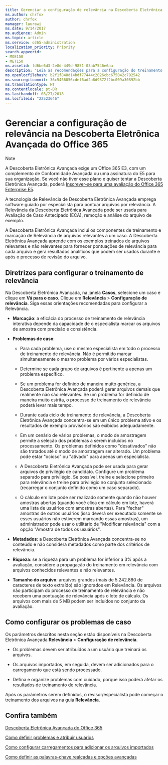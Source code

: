 ```yaml
---
title: Gerenciar a configuração de relevância na Descoberta Eletrônica Avançada do Office 365
ms.author: chrfox
author: chrfox
manager: laurawi
ms.date: 9/14/2017
ms.audience: Admin
ms.topic: article
ms.service: o365-administration
localization_priority: Priority
search.appverid:
- MOE150
- MET150
ms.assetid: fd6be6d3-2e8d-449d-9851-03ab7546e6aa
description: 'Leia as recomendações para a configuração do treinamento em relevância na Descoberta Eletrônica Avançada do Office 365 para classificar arquivos por relevância e gerar resultados analíticos.  '
ms.openlocfilehash: b2f1f848d14bdf77444c2026cbc675042c792542
ms.sourcegitcommit: 36c5466056cdef6ad2a8d9372f2bc009a30892bb
ms.translationtype: HT
ms.contentlocale: pt-BR
ms.lasthandoff: 08/27/2018
ms.locfileid: "22523646"
---
```

# <a name="manage-relevance-setup-in-office-365-advanced-ediscovery"></a>Gerenciar a configuração de relevância na Descoberta Eletrônica Avançada do Office 365

> [!NOTE]
> A Descoberta Eletrônica Avançada exige um Office 365 E3, com um complemento de Conformidade Avançada ou uma assinatura do E5 para sua organização. Se você não tiver esse plano e quiser tentar a Descoberta Eletrônica Avançada, poderá [Inscrever-se para uma avaliação do Office 365 Enterprise E5](https://go.microsoft.com/fwlink/p/?LinkID=698279). 
  
 A tecnologia de Relevância de Descoberta Eletrônica Avançada emprega software guiado por especialista para pontuar arquivos por relevância. A Relevância da Descoberta Eletrônica Avançada pode ser usada para Avaliação de Caso Antecipado (ECA), remoção e análise do arquivo de exemplo. 
  
 A Descoberta Eletrônica Avançada inclui os componentes de treinamento e marcação de Relevância de arquivos relevantes a um caso. A Descoberta Eletrônica Avançada aprende com os exemplos treinados de arquivos relevantes e não relevantes para fornecer pontuações de relevância para cada arquivo e gera resultados analíticos que podem ser usados durante e após o processo de revisão do arquivo. 
  
## <a name="guidelines-for-setting-up-relevance-training"></a>Diretrizes para configurar o treinamento de relevância

 Na Descoberta Eletrônica Avançada, na janela **Casos**, selecione um caso e clique em **Vá para o caso**. Clique em **Relevância** \> **Configuração de relevância**. Siga essas orientações recomendadas para configurar a Relevância. 
  
- **Marcação**: a eficácia do processo de treinamento de relevância interativa depende da capacidade de o especialista marcar os arquivos de amostra com precisão e consistência.
    
- **Problemas de caso**: 
    
  - Para cada problema, use o mesmo especialista em todo o processo de treinamento de relevância. Não é permitido marcar simultaneamente o mesmo problema por vários especialistas.
    
  - Determine se cada grupo de arquivos é pertinente a apenas um problema específico. 
    
  - Se um problema for definido de maneira muito genérica, a Descoberta Eletrônica Avançada poderá gerar arquivos demais que realmente não são relevantes. Se um problema for definido de maneira muito estrita, o processo de treinamento de relevância poderá levar mais tempo. 
    
  - Durante cada ciclo de treinamento de relevância, a Descoberta Eletrônica Avançada concentra-se em um único problema ativo e os resultados de exemplo provisórios são exibidos adequadamente.
    
  - Em um cenário de vários problemas, o modo de amostragem permite a seleção dos problemas a serem incluídos no processamento. Os problemas definidos como "desativados" não são tratados até o modo de amostragem ser alterado. Um problema pode estar "ocioso" ou "ativado" para apenas um especialista.
    
  -  A Descoberta Eletrônica Avançada pode ser usada para gerar arquivos de privilégio de candidato. Configure um problema separado para privilégio. Se possível, treine e selecione primeiro para relevância e treine para privilégio no conjunto selecionado (recarregar o conjunto definido como um caso separado). 
    
  - O cálculo em lote pode ser realizado somente quando não houver amostras abertas (quando você clica em cálculo em lote, haverá uma lista de usuários com amostras abertas). Para "fechar" amostras de outros usuários (isso deverá ser executado somente se esses usuários não estiverem marcando essas amostras), um administrador pode usar o utilitário de "Modificar relevância" com a opção "Amostra de todos os usuários".
    
- **Metadados**: a Descoberta Eletrônica Avançada concentra-se no conteúdo e não considera metadados como parte dos critérios de relevância. 
    
- **Riqueza**: se a riqueza para um problema for inferior a 3% após a avaliação, considere a propagação do treinamento em relevância com arquivos conhecidos relevantes e não relevantes.
    
- **Tamanho do arquivo**: arquivos grandes (mais de 5.242.880 de caracteres de texto extraído) são ignorados em Relevância. Os arquivos não participam do processo de treinamento de relevância e não recebem uma pontuação de relevância após o lote de cálculo. Os arquivos com mais de 5 MB podem ser incluídos no conjunto da avaliação.
    
## <a name="setting-up-case-issues"></a>Como configurar os problemas de caso

Os parâmetros descritos nesta seção estão disponíveis na Descoberta Eletrônica Avançada **Relevância** \> **Configuração de relevância**. 
  
- Os problemas devem ser atribuídos a um usuário que treinará os arquivos.
    
- Os arquivos importados, em seguida, devem ser adicionados para o carregamento que está sendo processado.
    
- Defina e organize problemas com cuidado, porque isso poderá afetar os resultados de treinamento de relevância.
    
Após os parâmetros serem definidos, o revisor/especialista pode começar o treinamento dos arquivos na guia **Relevância**. 
  
## <a name="see-also"></a>Confira também

[Descoberta Eletrônica Avançada do Office 365](office-365-advanced-ediscovery.md)
  
[Como definir problemas e atribuir usuários](define-issues-and-assign-users.md)
  
[Como configurar carregamentos para adicionar os arquivos importados](set-up-loads-to-add-imported-files.md)
  
[Como definir as palavras-chave realçadas e opções avançadas](define-highlighted-keywords-and-advanced-options.md)

